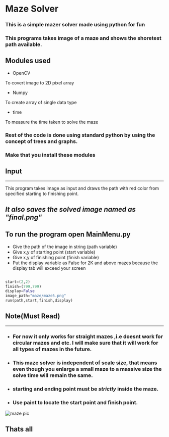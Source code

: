 #  Maze Solver
### This is a simple mazer solver made using  **python**  for fun 
### This programs  takes image of a maze and shows the shoretest path available.

## Modules used
- OpenCV

To covert image to 2D pixel array

- Numpy

To create array of single data type

- time

To measure the time taken to solve the maze

### Rest of the code is done using standard python by using the concept of trees and graphs.

### Make that you install these modules

## Input
---
This program takes image as input and draws the path with red color from specified starting to finishing point.

## *It also saves the solved image named as "final.png"*

## To run the program open MainMenu.py
 - Give the path of the image in string (path variable)
 - Give x,y of starting point (start variable)
 - Give x,y of finishing point (finish variable)
 - Put the display variable as False for 2K and above mazes because the display tab will exceed your screen
```python

start=(2,2)
finish=(799,799)
display=False
image_path="maze/maze5.png"
run(path,start,finish,display)

```
## Note(Must Read)
---
- ### For now it only works for straight mazes ,i.e doesnt work for circular mazes and etc. I will make sure that it will work for all types of mazes in the future.

- ### This maze solver is independent of scale size, that means even though you enlarge a small maze to a massive size the solve time will remain the same.

- ### starting and ending point must be ***strictly*** inside the maze.

- ### Use paint to locate the start point and finish point.
![maze pic]( https://i.ibb.co/1MLHzpc/final.png )

## Thats all



